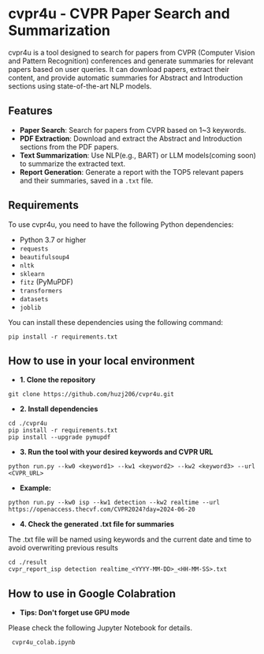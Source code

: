 # cvpr4u - CVPR Paper Search and Summarization

cvpr4u is a tool designed to search for papers from CVPR (Computer Vision and Pattern Recognition) conferences and generate summaries for relevant papers based on user queries. It can download papers, extract their content, and provide automatic summaries for Abstract and Introduction sections using state-of-the-art NLP models.

## Features

- **Paper Search**: Search for papers from CVPR based on 1~3 keywords.
- **PDF Extraction**: Download and extract the Abstract and Introduction sections from the PDF papers.
- **Text Summarization**: Use NLP(e.g., BART) or LLM models(coming soon) to summarize the extracted text.
- **Report Generation**: Generate a report with the TOP5 relevant papers and their summaries, saved in a `.txt` file.

## Requirements

To use cvpr4u, you need to have the following Python dependencies:

- Python 3.7 or higher
- `requests`
- `beautifulsoup4`
- `nltk`
- `sklearn`
- `fitz` (PyMuPDF)
- `transformers`
- `datasets`
- `joblib`

You can install these dependencies using the following command:

```
pip install -r requirements.txt
```


## How to use in your local environment

- **1. Clone the repository**
```
git clone https://github.com/huzj206/cvpr4u.git
```
- **2. Install dependencies**
```
cd ./cvpr4u
pip install -r requirements.txt
pip install --upgrade pymupdf
```
- **3. Run the tool with your desired keywords and CVPR URL**
```
python run.py --kw0 <keyword1> --kw1 <keyword2> --kw2 <keyword3> --url <CVPR_URL>
```
- **Example:**
```
python run.py --kw0 isp --kw1 detection --kw2 realtime --url https://openaccess.thecvf.com/CVPR2024?day=2024-06-20
```
- **4. Check the generated .txt file for summaries**

The .txt file will be named using keywords and the current date and time to avoid overwriting previous results 
```
cd ./result
cvpr_report_isp detection realtime_<YYYY-MM-DD>_<HH-MM-SS>.txt
```

## How to use in Google Colabration

- **Tips: Don't forget use GPU mode**

Please check the following Jupyter Notebook for details.
```
 cvpr4u_colab.ipynb 
```
